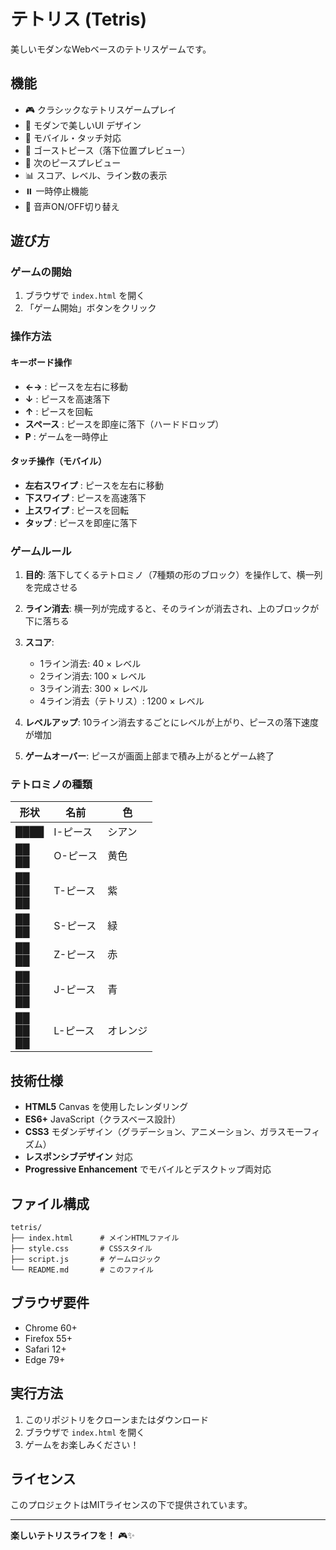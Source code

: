 # テトリス (Tetris)

美しいモダンなWebベースのテトリスゲームです。

## 機能

- 🎮 クラシックなテトリスゲームプレイ
- 🎨 モダンで美しいUI デザイン
- 📱 モバイル・タッチ対応
- 👻 ゴーストピース（落下位置プレビュー）
- 🔄 次のピースプレビュー
- 📊 スコア、レベル、ライン数の表示
- ⏸️ 一時停止機能
- 🎵 音声ON/OFF切り替え

## 遊び方

### ゲームの開始
1. ブラウザで `index.html` を開く
2. 「ゲーム開始」ボタンをクリック

### 操作方法

#### キーボード操作
- **←→** : ピースを左右に移動
- **↓** : ピースを高速落下
- **↑** : ピースを回転
- **スペース** : ピースを即座に落下（ハードドロップ）
- **P** : ゲームを一時停止

#### タッチ操作（モバイル）
- **左右スワイプ** : ピースを左右に移動
- **下スワイプ** : ピースを高速落下
- **上スワイプ** : ピースを回転
- **タップ** : ピースを即座に落下

### ゲームルール

1. **目的**: 落下してくるテトロミノ（7種類の形のブロック）を操作して、横一列を完成させる

2. **ライン消去**: 横一列が完成すると、そのラインが消去され、上のブロックが下に落ちる

3. **スコア**: 
   - 1ライン消去: 40 × レベル
   - 2ライン消去: 100 × レベル  
   - 3ライン消去: 300 × レベル
   - 4ライン消去（テトリス）: 1200 × レベル

4. **レベルアップ**: 10ライン消去するごとにレベルが上がり、ピースの落下速度が増加

5. **ゲームオーバー**: ピースが画面上部まで積み上がるとゲーム終了

### テトロミノの種類

| 形状 | 名前 | 色 |
|------|------|-----|
| ████ | I-ピース | シアン |
| ██<br>██ | O-ピース | 黄色 |
| ██<br>██<br>██ | T-ピース | 紫 |
| ██<br>██ | S-ピース | 緑 |
| ██<br>██ | Z-ピース | 赤 |
| ██<br>██<br>██ | J-ピース | 青 |
| ██<br>██<br>██ | L-ピース | オレンジ |

## 技術仕様

- **HTML5** Canvas を使用したレンダリング
- **ES6+** JavaScript（クラスベース設計）
- **CSS3** モダンデザイン（グラデーション、アニメーション、ガラスモーフィズム）
- **レスポンシブデザイン** 対応
- **Progressive Enhancement** でモバイルとデスクトップ両対応

## ファイル構成

```
tetris/
├── index.html      # メインHTMLファイル
├── style.css       # CSSスタイル
├── script.js       # ゲームロジック
└── README.md       # このファイル
```

## ブラウザ要件

- Chrome 60+
- Firefox 55+
- Safari 12+
- Edge 79+

## 実行方法

1. このリポジトリをクローンまたはダウンロード
2. ブラウザで `index.html` を開く
3. ゲームをお楽しみください！

## ライセンス

このプロジェクトはMITライセンスの下で提供されています。

---

**楽しいテトリスライフを！** 🎮✨